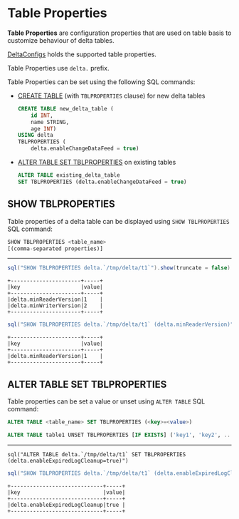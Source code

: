 # Table Properties

**Table Properties** are configuration properties that are used on table basis to customize behaviour of delta tables.

[DeltaConfigs](../table-properties/DeltaConfigs.md) holds the supported table properties.

Table Properties use `delta.` prefix.

Table Properties can be set using the following SQL commands:

* [CREATE TABLE](../commands/CreateDeltaTableCommand.md) (with `TBLPROPERTIES` clause) for new delta tables

    ```sql
    CREATE TABLE new_delta_table (
        id INT,
        name STRING,
        age INT)
    USING delta
    TBLPROPERTIES (
        delta.enableChangeDataFeed = true)
    ```

* [ALTER TABLE SET TBLPROPERTIES](../commands/alter/AlterTableSetPropertiesDeltaCommand.md) on existing tables

    ```sql
    ALTER TABLE existing_delta_table
    SET TBLPROPERTIES (delta.enableChangeDataFeed = true)
    ```

## SHOW TBLPROPERTIES

Table properties of a delta table can be displayed using `SHOW TBLPROPERTIES` SQL command:

```sql
SHOW TBLPROPERTIES <table_name>
[(comma-separated properties)]
```

---

```scala
sql("SHOW TBLPROPERTIES delta.`/tmp/delta/t1`").show(truncate = false)
```

```text
+----------------------+-----+
|key                   |value|
+----------------------+-----+
|delta.minReaderVersion|1    |
|delta.minWriterVersion|2    |
+----------------------+-----+
```

```scala
sql("SHOW TBLPROPERTIES delta.`/tmp/delta/t1` (delta.minReaderVersion)").show(truncate = false)
```

```text
+----------------------+-----+
|key                   |value|
+----------------------+-----+
|delta.minReaderVersion|1    |
+----------------------+-----+
```

## ALTER TABLE SET TBLPROPERTIES

Table properties can be set a value or unset using `ALTER TABLE` SQL command:

```sql
ALTER TABLE <table_name> SET TBLPROPERTIES (<key>=<value>)
```

```sql
ALTER TABLE table1 UNSET TBLPROPERTIES [IF EXISTS] ('key1', 'key2', ...);
```

---

```text
sql("ALTER TABLE delta.`/tmp/delta/t1` SET TBLPROPERTIES (delta.enableExpiredLogCleanup=true)")
```

```scala
sql("SHOW TBLPROPERTIES delta.`/tmp/delta/t1` (delta.enableExpiredLogCleanup)").show(truncate = false)
```

```text
+-----------------------------+-----+
|key                          |value|
+-----------------------------+-----+
|delta.enableExpiredLogCleanup|true |
+-----------------------------+-----+
```
